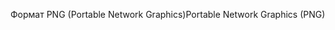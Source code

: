 <span data-ttu-id="60c93-101">Формат PNG (Portable Network Graphics)</span><span class="sxs-lookup"><span data-stu-id="60c93-101">Portable Network Graphics (PNG)</span></span>